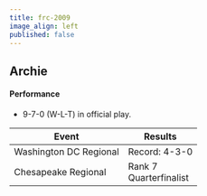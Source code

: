 ```yaml
---
title: frc-2009
image_align: left
published: false
---
```


## Archie

#### Performance
* 9-7-0 (W-L-T) in official play.

<html>
<table class="table table-striped table-hover">
  <thead> 
    <tr>
        <th>Event</th>
        <th>Results</th>
      </tr>
    </thead>
  <tbody>
     <tr>
        <td> Washington DC Regional</td>
        <td> Record: 4-3-0 </td>
      </tr>
     <tr>
        <td> Chesapeake Regional</td>
        <td> Rank 7 <br/> Quarterfinalist</td>
      </tr>
</table>
</html>
